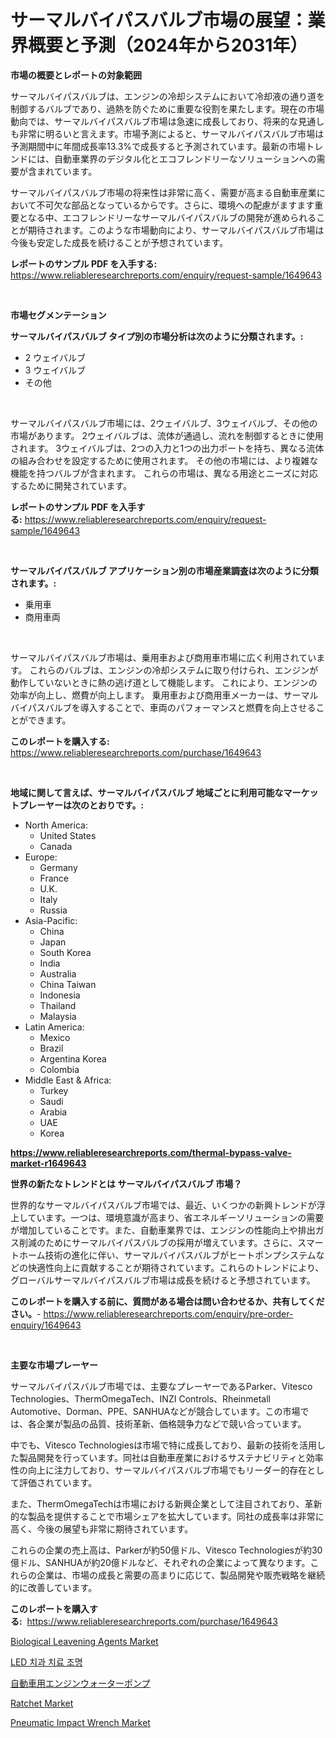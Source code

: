 <p><h1>サーマルバイパスバルブ市場の展望：業界概要と予測（2024年から2031年）</h1></p><p><strong>市場の概要とレポートの対象範囲</strong></p>
<p><p>サーマルバイパスバルブは、エンジンの冷却システムにおいて冷却液の通り道を制御するバルブであり、過熱を防ぐために重要な役割を果たします。現在の市場動向では、サーマルバイパスバルブ市場は急速に成長しており、将来的な見通しも非常に明るいと言えます。市場予測によると、サーマルバイパスバルブ市場は予測期間中に年間成長率13.3%で成長すると予測されています。最新の市場トレンドには、自動車業界のデジタル化とエコフレンドリーなソリューションへの需要が含まれています。</p><p>サーマルバイパスバルブ市場の将来性は非常に高く、需要が高まる自動車産業において不可欠な部品となっているからです。さらに、環境への配慮がますます重要となる中、エコフレンドリーなサーマルバイパスバルブの開発が進められることが期待されます。このような市場動向により、サーマルバイパスバルブ市場は今後も安定した成長を続けることが予想されています。</p></p>
<p><strong>レポートのサンプル PDF を入手する:</strong> <a href="https://www.reliableresearchreports.com/enquiry/request-sample/1649643">https://www.reliableresearchreports.com/enquiry/request-sample/1649643</a></p>
<p>&nbsp;</p>
<p><strong>市場セグメンテーション</strong></p>
<p><strong>サーマルバイパスバルブ タイプ別の市場分析は次のように分類されます。:</strong></p>
<p><ul><li>2 ウェイバルブ</li><li>3 ウェイバルブ</li><li>その他</li></ul></p>
<p>&nbsp;</p>
<p><p>サーマルバイパスバルブ市場には、2ウェイバルブ、3ウェイバルブ、その他の市場があります。 2ウェイバルブは、流体が通過し、流れを制御するときに使用されます。 3ウェイバルブは、2つの入力と1つの出力ポートを持ち、異なる流体の組み合わせを設定するために使用されます。 その他の市場には、より複雑な機能を持つバルブが含まれます。 これらの市場は、異なる用途とニーズに対応するために開発されています。</p></p>
<p><strong>レポートのサンプル PDF を入手する:</strong>&nbsp;<a href="https://www.reliableresearchreports.com/enquiry/request-sample/1649643">https://www.reliableresearchreports.com/enquiry/request-sample/1649643</a></p>
<p>&nbsp;</p>
<p><strong> サーマルバイパスバルブ アプリケーション別の市場産業調査は次のように分類されます。:</strong></p>
<p><ul><li>乗用車</li><li>商用車両</li></ul></p>
<p>&nbsp;</p>
<p><p>サーマルバイパスバルブ市場は、乗用車および商用車市場に広く利用されています。 これらのバルブは、エンジンの冷却システムに取り付けられ、エンジンが動作していないときに熱の逃げ道として機能します。 これにより、エンジンの効率が向上し、燃費が向上します。 乗用車および商用車メーカーは、サーマルバイパスバルブを導入することで、車両のパフォーマンスと燃費を向上させることができます。</p></p>
<p><strong>このレポートを購入する:</strong>&nbsp; <a href="https://www.reliableresearchreports.com/purchase/1649643">https://www.reliableresearchreports.com/purchase/1649643</a></p>
<p>&nbsp;</p>
<p><strong>地域に関して言えば、サーマルバイパスバルブ 地域ごとに利用可能なマーケットプレーヤーは次のとおりです。:</strong></p>
<p><ul>
    <li>
        North America:
        <ul>
            <li>United States</li>
            <li>Canada</li>
        </ul>
    </li>
    <li>
        Europe:
        <ul>
            <li>Germany</li>
            <li>France</li>
            <li>U.K.</li>
            <li>Italy</li>
            <li>Russia</li>
        </ul>
    </li>
    <li>
        Asia-Pacific:
        <ul>
            <li>China</li>
            <li>Japan</li>
            <li>South Korea</li>
            <li>India</li>
            <li>Australia</li>
            <li>China Taiwan</li>
            <li>Indonesia</li>
            <li>Thailand</li>
            <li>Malaysia</li>
        </ul>
    </li>
    <li>
        Latin America:
        <ul>
            <li>Mexico</li>
            <li>Brazil</li>
            <li>Argentina Korea</li>
            <li>Colombia</li>
        </ul>
    </li>
    <li>
        Middle East & Africa:
        <ul>
            <li>Turkey</li>
            <li>Saudi</li>
            <li>Arabia</li>
            <li>UAE</li>
            <li>Korea</li>
        </ul>
    </li>
    </ul></p>
<p><strong><a href="https://www.reliableresearchreports.com/thermal-bypass-valve-market-r1649643">https://www.reliableresearchreports.com/thermal-bypass-valve-market-r1649643</a></strong>&nbsp;</p>
<p><strong>世界の新たなトレンドとは サーマルバイパスバルブ 市場？</strong></p>
<p><p>世界的なサーマルバイパスバルブ市場では、最近、いくつかの新興トレンドが浮上しています。一つは、環境意識が高まり、省エネルギーソリューションの需要が増加していることです。また、自動車業界では、エンジンの性能向上や排出ガス削減のためにサーマルバイパスバルブの採用が増えています。さらに、スマートホーム技術の進化に伴い、サーマルバイパスバルブがヒートポンプシステムなどの快適性向上に貢献することが期待されています。これらのトレンドにより、グローバルサーマルバイパスバルブ市場は成長を続けると予想されています。</p></p>
<p><strong>このレポートを購入する前に、質問がある場合は問い合わせるか、共有してください。</strong>- <a href="https://www.reliableresearchreports.com/enquiry/pre-order-enquiry/1649643">https://www.reliableresearchreports.com/enquiry/pre-order-enquiry/1649643</a></p>
<p>&nbsp;</p>
<p><strong>主要な市場プレーヤー</strong></p>
<p><p>サーマルバイパスバルブ市場では、主要なプレーヤーであるParker、Vitesco Technologies、ThermOmegaTech、INZI Controls、Rheinmetall Automotive、Dorman、PPE、SANHUAなどが競合しています。この市場では、各企業が製品の品質、技術革新、価格競争力などで競い合っています。</p><p>中でも、Vitesco Technologiesは市場で特に成長しており、最新の技術を活用した製品開発を行っています。同社は自動車産業におけるサステナビリティと効率性の向上に注力しており、サーマルバイパスバルブ市場でもリーダー的存在として評価されています。</p><p>また、ThermOmegaTechは市場における新興企業として注目されており、革新的な製品を提供することで市場シェアを拡大しています。同社の成長率は非常に高く、今後の展望も非常に期待されています。</p><p>これらの企業の売上高は、Parkerが約50億ドル、Vitesco Technologiesが約30億ドル、SANHUAが約20億ドルなど、それぞれの企業によって異なります。これらの企業は、市場の成長と需要の高まりに応じて、製品開発や販売戦略を継続的に改善しています。</p></p>
<p><strong>このレポートを購入する:</strong>&nbsp;&nbsp;<a href="https://www.reliableresearchreports.com/purchase/1649643">https://www.reliableresearchreports.com/purchase/1649643</a></p>
<p><p><a href="https://simplistic-meeting-7ee.notion.site/Biological-Leavening-Agents-Market-Comprehensive-Assessment-by-Type-Application-and-Geography-86c56a6457ba4955abe0085cf3eb3758">Biological Leavening Agents Market</a></p><p><a href="https://github.com/vsr06p4p49/Market-Research-Report-List-1/blob/main/491134526269.md">LED 치과 치료 조명</a></p><p><a href="https://github.com/cbigkbh02719/Market-Research-Report-List-1/blob/main/106951328693.md">自動車用エンジンウォーターポンプ</a></p><p><a href="https://github.com/angelajermaine/Market-Research-Report-List-2/blob/main/ratchet-market.md">Ratchet Market</a></p><p><a href="https://github.com/provorikovar/Market-Research-Report-List-4/blob/main/pneumatic-impact-wrench-market.md">Pneumatic Impact Wrench Market</a></p></p>